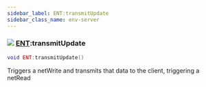 ```yaml
---
sidebar_label: ENT:transmitUpdate
sidebar_class_name: env-server
---
```


### ![](/img/wiki/server.png) [ENT](../ent/README.md):transmitUpdate

```lua
void ENT:transmitUpdate()
```

Triggers a netWrite and transmits that data to the client, triggering a netRead<br/>
